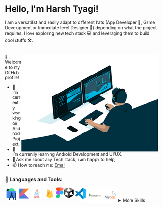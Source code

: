  
# Hello, I'm Harsh Tyagi!

I am a versatilist and easily adapt to different hats (App Developer 📱, Game Development or Immediate level Designer 🎨) depending on what the project requires. I love exploring new tech stack 💻 and leveraging them to build cool stuffs 🛠️. 
<br/>
<br/>

<img align="right" alt="GIF" src="https://github.com/Mysharsh/Mysharsh/blob/main/code.gif?raw=true" width="450" height="320" />
👋 Welcome to my GitHub profile!

- 🔭 I’m currently working on Android Project.
- 🌱 I’m currently learning Android Development and UI/UX.
- 💬 Ask me about any Tech stack, i am happy to help;
- 📫 How to reach me: [Email](mailto:harshtyagi0012@gmail.com)

### 🔨 Languages and Tools:
<a href="https://developer.android.com" target="_blank"> <img align="left" alt="Android" height ="42px" src="https://raw.githubusercontent.com/Mysharsh/Mysharsh/main/Logos/ides/android-studio.svg"> </a>
<a href="https://kotlinlang.org" target="_blank"><img align="left" alt="Kotlin" height ="42px" src="https://raw.githubusercontent.com/Mysharsh/Mysharsh/main/Logos/programming%20languages/kotlin.svg"></a>
<a href="https://www.java.com" target="_blank"><img align="left" alt="Java" height ="42px" src="https://raw.githubusercontent.com/Mysharsh/Mysharsh/main/Logos/programming%20languages/java.svg"></a>
<a href="https://firebase.google.com/" target="_blank"> <img align="left" src="https://raw.githubusercontent.com/Mysharsh/Mysharsh/main/Logos/cloud/firebase.svg" alt="firebase" height ="42px"/> </a>
<a href="https://figma.com" target="_blank"><img align="left" alt="Figma" height ="36px" src="https://raw.githubusercontent.com/Mysharsh/Mysharsh/main/Logos/tools/figma.png"></a>
<a href="https://unity.com" target="_blank"><img align="left" alt="Unity" height ="36px" src="https://raw.githubusercontent.com/Mysharsh/Mysharsh/main/Logos/tools/unity.png"></a>
<a href="https://code.visualstudio.com/" target="_blank"><img align="left" alt="vscode" height ="42px" src="https://raw.githubusercontent.com/Mysharsh/Mysharsh/main/Logos/text%20editors/vscode.svg"></a>
<a href="https://code.visualstudio.com/" target="_blank"><img align="left" alt="Mongodb" height ="52px" src="https://raw.githubusercontent.com/Mysharsh/Mysharsh/main/Logos/databases/mongodb.svg"></a>
<a href="https://code.visualstudio.com/" target="_blank"><img align="left" alt="MYSQL" height ="52px" src="https://raw.githubusercontent.com/Mysharsh/Mysharsh/main/Logos/databases/mysql.svg"></a>

<br> 
<br>
<details>
<summary>More Skills</summary>
 
<br>
 
![](https://img.shields.io/badge/Code-Java-informational?style=flat&logo=Java&logoColor=white&color=4AB197)
![](https://img.shields.io/badge/Code-CSharp-informational?style=flat&logo=c-sharp&logoColor=white&color=4AB197)
![](https://img.shields.io/badge/Code-MongoDB-informational?style=flat&logo=MongoDB&logoColor=white&color=4AB197)
![](https://img.shields.io/badge/Code-MySQL-informational?style=flat&logo=MySQL&logoColor=white&color=4AB197)
![](https://img.shields.io/badge/Tools-Photoshop-informational?style=flat&logo=Adobe-Photoshop&logoColor=white&color=4AB197)
![](https://img.shields.io/badge/Tools-GitHub-informational?style=flat&logo=GitHub&logoColor=white&color=4AB197)
![](https://img.shields.io/badge/Tools-GitLab-informational?style=flat&logo=GitLab&logoColor=white&color=4AB197)

</details>

<br>
